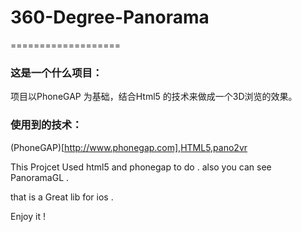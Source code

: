 # 360-Degree-Panorama
===================

### 这是一个什么项目：   
项目以PhoneGAP 为基础，结合Html5 的技术来做成一个3D浏览的效果。

### 使用到的技术：
(PhoneGAP)[http://www.phonegap.com],HTML5,pano2vr

This Projcet Used html5 and phonegap to do . also you can see PanoramaGL . 

that is a Great lib for ios .

Enjoy it ! 

